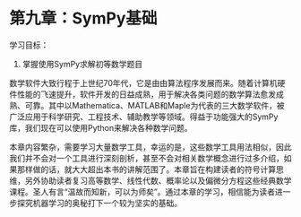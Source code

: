 # 第九章：SymPy基础

学习目标：

1. 掌握使用SymPy求解初等数学题目

数学软件大致行程于上世纪70年代，它是由由算法程序发展而来。随着计算机硬件性能的飞速提升，软件开发的日益成熟，用于解决各类问题的数学算法愈发成熟、可靠。其中以Mathematica、MATLAB和Maple为代表的三大数学软件，被广泛应用于科学研究、工程技术、辅助教学等领域。得益于功能强大的SymPy库，我们现在可以使用Python来解决各种数学问题。

本章内容繁杂，需要学习大量数学工具，幸运的是，这些数学工具用法相似，因此我们并不会对一个工具进行深刻剖析，甚至不会对相关数学概念进行过多介绍，如果那样做的话，就大大超出本书的讲解范围了。本章旨在构建读者的符号计算思维，另外协助读者复习高等数学、线性代数、概率论以及偏微分方程这些经典数学课程。圣人有言“温故而知新，可以为师矣”。通过本章的学习，相信能为读者进一步探究机器学习的奥秘打下一个较为坚实的基础。
